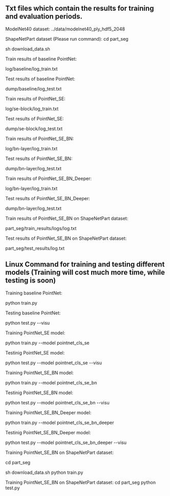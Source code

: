 ## Txt files which contain the results for training and evaluation periods.

ModelNet40 dataset: ../data/modelnet40_ply_hdf5_2048

ShapeNetPart dataset (Please run command): 
  cd part_seg

  sh download_data.sh

Train results of baseline PointNet: 

log/baseline/log_train.txt

Test results of baseline PointNet: 

dump/baseline/log_test.txt

Train results of PointNet_SE: 

log/se-block/log_train.txt

Test results of PointNet_SE: 

dump/se-block/log_test.txt

Train results of PointNet_SE_BN: 

log/bn-layer/log_train.txt

Test results of PointNet_SE_BN: 

dump/bn-layer/log_test.txt

Train results of PointNet_SE_BN_Deeper: 

log/bn-layer/log_train.txt

Test results of PointNet_SE_BN_Deeper: 

dump/bn-layer/log_test.txt

Train results of PointNet_SE_BN on ShapeNetPart dataset: 

part_seg/train_results/logs/log.txt

Test results of PointNet_SE_BN on ShapeNetPart dataset: 

part_seg/test_results/log.txt


## Linux Command for training and testing different models (Training will cost much more time, while testing is soon)

Training baseline PointNet:

python train.py

Testing baseline PointNet: 

python test.py --visu

Training PointNet_SE model:

python train.py --model pointnet_cls_se

Testinig PointNet_SE model:

python test.py --model pointnet_cls_se --visu

Training PointNet_SE_BN model:

python train.py --model pointnet_cls_se_bn

Testinig PointNet_SE_BN model:

python test.py --model pointnet_cls_se_bn --visu

Training PointNet_SE_BN_Deeper model:

python train.py --model pointnet_cls_se_bn_deeper

Testinig PointNet_SE_BN_Deeper model:

python test.py --model pointnet_cls_se_bn_deeper --visu

Training PointNet_SE_BN on ShapeNetPart dataset:

cd part_seg

sh download_data.sh
python train.py

Training PointNet_SE_BN on ShapeNetPart dataset:
cd part_seg
python test.py
